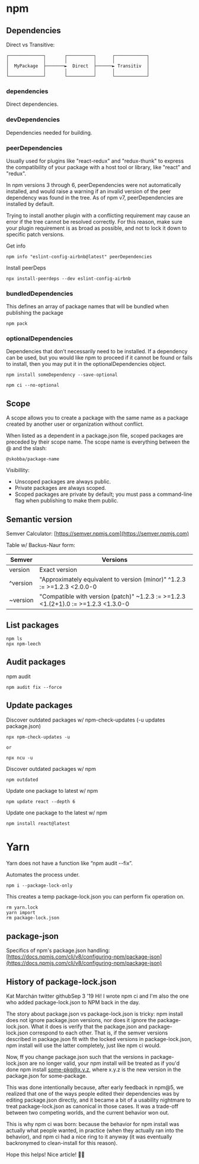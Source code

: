 # npm
## Dependencies
Direct vs Transitive:
```
┌─────────────┐       ┌──────────┐      ┌────────────┐
│             │       │          │      │            │
│  MyPackage  ├───────►  Direct  ├──────► Transitiv  │
│             │       │          │      │            │
└─────────────┘       └──────────┘      └────────────┘
```
### dependencies
Direct dependencies.

### devDependencies
Dependencies needed for building.

### peerDependencies
Usually used for plugins like "react-redux" and "redux-thunk" to express the compatibility of your package with a host tool or library, like "react" and "redux".

In npm versions 3 through 6, peerDependencies were not automatically installed, and would raise a warning if an invalid version of the peer dependency was found in the tree. As of npm v7, peerDependencies are installed by default.

Trying to install another plugin with a conflicting requirement may cause an error if the tree cannot be resolved correctly. For this reason, make sure your plugin requirement is as broad as possible, and not to lock it down to specific patch versions.

Get info

    npm info "eslint-config-airbnb@latest" peerDependencies

Install peerDeps

    npx install-peerdeps --dev eslint-config-airbnb

### bundledDependencies
This defines an array of package names that will be bundled when publishing the package

    npm pack

### optionalDependencies
Dependencies that don’t necessarily need to be installed. If a dependency can be used, but you would like npm to proceed if it cannot be found or fails to install, then you may put it in the optionalDependencies object.

    npm install someDependency --save-optional

    npm ci --no-optional


## Scope
A scope allows you to create a package with the same name as a package created by another user or organization without conflict.

When listed as a dependent in a package.json file, scoped packages are preceded by their scope name. The scope name is everything between the @ and the slash:

    @skobba/package-name

Visibillity:
* Unscoped packages are always public.
* Private packages are always scoped.
* Scoped packages are private by default; you must pass a command-line flag when publishing to make them public.

## Semantic version
Semver Calculator: [https://semver.npmjs.com](https://semver.npmjs.com)

Table w/ Backus-Naur form:

| Semver        | Versions      |
| ------------- |-------------|
| version      | Exact version |
|^version|"Approximately equivalent to version (minor)" ^1.2.3 := >=1.2.3 <2.0.0-0|
|~version|"Compatible with version (patch)" ~1.2.3 := >=1.2.3 <1.(2+1).0 := >=1.2.3 <1.3.0-0|

## List packages
    npm ls
    npx npm-leech

## Audit packages
npm audit
```
npm audit fix --force
```

## Update packages
Discover outdated packages w/ npm-check-updates (-u updates package.json)
```
npx npm-check-updates -u

or 

npx ncu -u
```

Discover outdated packages w/ npm
```
npm outdated
```

Update one package to latest w/ npm
```
npm update react --depth 6
```

Update one package to the latest w/ npm
```
npm install react@latest
```

# Yarn
Yarn does not have a function like “npm audit --fix”.

Automates the process under.
```
npm i --package-lock-only
```

This creates a temp package-lock.json you can perform fix operation on.
```
rm yarn.lock
yarn import
rm package-lock.json
```

## package-json
Specifics of npm's package.json handling: [https://docs.npmjs.com/cli/v8/configuring-npm/package-json](https://docs.npmjs.com/cli/v8/configuring-npm/package-json)

## History of package-lock.json
Kat Marchán
twitter
githubSep 3 '19
Hi! I wrote npm ci and I'm also the one who added package-lock.json to NPM back in the day.

The story about package.json vs package-lock.json is tricky: npm install does not ignore package.json versions, nor does it ignore the package-lock.json. What it does is verify that the package.json and package-lock.json correspond to each other. That is, if the semver versions described in package.json fit with the locked versions in package-lock.json, npm install will use the latter completely, just like npm ci would.

Now, ff you change package.json such that the versions in package-lock.json are no longer valid, your npm install will be treated as if you'd done npm install some-pkg@x.y.z, where x.y.z is the new version in the package.json for some-package.

This was done intentionally because, after early feedback in npm@5, we realized that one of the ways people edited their dependencies was by editing package.json directly, and it became a bit of a usability nightmare to treat package-lock.json as canonical in those cases. It was a trade-off between two competing worlds, and the current behavior won out.

This is why npm ci was born: because the behavior for npm install was actually what people wanted, in practice (when they actually ran into the behavior), and npm ci had a nice ring to it anyway (it was eventually backronymed to clean-install for this reason).

Hope this helps! Nice article! 👍🏼
